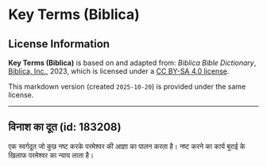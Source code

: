 # Key Terms (Biblica)

## License Information

**Key Terms (Biblica)** is based on and adapted from: _Biblica Bible Dictionary_, [Biblica, Inc.](https://www.biblica.com/), 2023, which is licensed under a [CC BY-SA 4.0 license](https://creativecommons.org/licenses/by-sa/4.0/legalcode.en).

This markdown version (created `2025-10-20`) is provided under the same license.



--------------------------------

## विनाश का दूत (id: 183208)

एक स्वर्गदूत जो कुछ नष्ट करके परमेश्वर की आज्ञा का पालन करता है। नष्ट करने का कार्य बुराई के खिलाफ परमेश्वर का न्याय लाता है।


